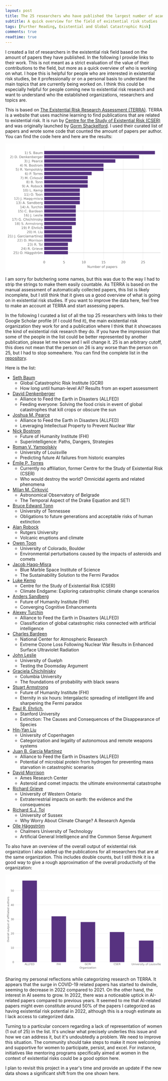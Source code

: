 ```yaml
---
layout: post
title: The 25 researchers who have published the largest number of academic articles on existential risk
subtitle: A quick overview for the field of existential risk studies
tags: [Further Reading, Existential and Global Catastrophic Risk]
comments: true
readtime: true
---
```


I created a list of researchers in the existential risk field based on the amount of papers they have published. In the following I provide links to their work. This is not meant as a strict evaluation of the value of their contributions to the field, but more as a quick overview of who is working on what. I hope this is helpful for people who are interested in existential risk studies, be it professionally or on a personal basis to understand the main topics that are currently being worked on. I think this could be especially helpful for people coming new to existential risk research and want to understand who the established organizations, researchers and topics are. 

This is based on [The Existential Risk Research Assessment (TERRA)](https://terra.cser.ac.uk/). TERRA is a website that uses machine learning to find publications that are related to existential risk. It is run by [Centre for the Study of Existential Risk (CSER)](https://www.cser.ac.uk/) and was originally launched by [Gorm Shackelford](https://scholar.google.co.za/citations?user=lLtc-n0AAAAJ&hl=en). I used their curated list of papers and wrote some code that counted the amount of papers per author. You can find the code here and here are the results:

![Main Researchers](https://raw.githubusercontent.com/florianjehn/Societal_Collapse/main/assets/img/main_reseachers.png)

I am sorry for butchering some names, but this was due to the way I had to strip the strings to make them easily countable. As TERRA is based on the manual assessment of automatically collected papers, this list is likely incomplete, but I still think that it gives us a good overview of what is going on in existential risk studies. If you want to improve the data here, feel free to make an account at TERRA and start assessing papers. 

In the following I curated a list of all the top 25 researchers with links to their Google Scholar profile (if I could find it), the main existential risk organization they work for and a publication where I think that it showcases the kind of existential risk research they do. If you have the impression that some of the people in the list could be better represented by another publication, please let me know and I will change it. 25 is an arbitrary cutoff, this does not mean that the person on 26 is any worse than the person on 25, but I had to stop somewhere. You can find the complete list in the [repository](https://github.com/florianjehn/X-Risk-Rank). 

Here is the list: 
* [Seth Baum](https://scholar.google.com/citations?user=lJxa2TEAAAAJ&hl=en)
    - Global Catastrophic Risk Institute (GCRI)
    - How long until human-level AI? Results from an expert assessment
* [David Denkenberger](https://scholar.google.com/citations?user=BGy0ZrMAAAAJ&hl=en)
    - Alliance to Feed the Earth in Disasters (ALLFED)
    - Feeding everyone: Solving the food crisis in event of global catastrophes that kill crops or obscure the sun
* [Joshua M. Pearce](https://scholar.google.com/citations?user=QZ8lPxwAAAAJ&hl=en)
    - Alliance to Feed the Earth in Disasters (ALLFED)
    - Leveraging Intellectual Property to Prevent Nuclear War
* [Nick Bostrom](https://scholar.google.com/citations?user=oQwpz3QAAAAJ&hl=de)
    - Future of Humanity Institute (FHI)
    - Superintelligence: Paths, Dangers, Strategies
* [Roman V. Yampolskiy](https://scholar.google.com/citations?user=0_Rq68cAAAAJ&hl=de)
    - University of Louisville
    - Predicting future AI failures from historic examples
* [Émile P. Torres](https://www.xriskology.com/)
    - Currently no affiliation, former Centre for the Study of Existential Risk (CSER)
    - Who would destroy the world? Omnicidal agents and related phenomena
* [Milan M. Ćirković](https://scholar.google.com/citations?user=BT4eHgkAAAAJ&hl=en)
    - Astronomical Observatory of Belgrade
    - The Temporal Aspect of the Drake Equation and SETI
* [Bruce Edward Tonn](https://www.researchgate.net/profile/Bruce-Tonn)
    - University of Tennessee
    - Obligations to future generations and acceptable risks of human extinction
* [Alan Robock](https://scholar.google.com/citations?user=PuKvZ4MAAAAJ&hl=de)
    - Rutgers University
    - Volcanic eruptions and climate
* [Owen Toon](https://scholar.google.com/citations?user=XVKz51YAAAAJ&hl=en)
    - University of Colorado, Boulder
    - Environmental perturbations caused by the impacts of asteroids and comets
* [Jacob Haqq-Misra](https://scholar.google.com/citations?user=kdKxcSYAAAAJ&hl=en)
    - Blue Marble Space Institute of Science
    - The Sustainability Solution to the Fermi Paradox
* [Luke Kemp](https://scholar.google.co.uk/citations?user=Kd-EpXgAAAAJ&hl=en)
    - Centre for the Study of Existential Risk (CSER)
    - Climate Endgame: Exploring catastrophic climate change scenarios
* [Anders Sandberg](https://scholar.google.com/citations?user=aefVOM4AAAAJ&hl=en)
    - Future of Humanity Institute (FHI)
    - Converging Cognitive Enhancements
* [Alexey Turchin](https://scholar.google.ru/citations?user=LyRLy0EAAAAJ&hl)
    - Alliance to Feed the Earth in Disasters (ALLFED)
    - Classification of global catastrophic risks connected with artificial intelligence
* [Charles Bardeen](https://thebulletin.org/biography/charles-g-bardeen/)
    - National Center for Atmospheric Research
    - Extreme Ozone Loss Following Nuclear War Results in Enhanced Surface Ultraviolet Radiation
* [John Leslie](https://en.wikipedia.org/wiki/John_A._Leslie)
    - University of Guelph
    - Testing the Doomsday Argument
* [Graciela Chichilnisky](https://scholar.google.com/citations?user=usqnvhIAAAAJ&hl=en)
    - Columbia University
    - The foundations of probability with black swans
* [Stuart Armstrong](https://scholar.google.com/citations?user=bSJaYzgAAAAJ&hl=en)
    - Future of Humanity Institute (FHI)
    - Eternity in six hours: Intergalactic spreading of intelligent life and sharpening the Fermi paradox
* [Paul R. Ehrlich](https://scholar.google.com/citations?user=SN2zDOEAAAAJ&hl=de),
    - Stanford University
    - Extinction: The Causes and Consequences of the Disappearance of Species
* [Hin-Yan Liu](https://scholar.google.it/citations?user=TO1tLV0AAAAJ&hl=en)
    - University of Copenhagen
    - Categorization and legality of autonomous and remote weapons systems
* [Juan B. García Martínez](https://scholar.google.com/citations?user=k-5JFToAAAAJ&hl)
    - Alliance to Feed the Earth in Disasters (ALLFED)
    - Potential of microbial protein from hydrogen for preventing mass starvation in catastrophic scenarios
* [David Morrison](https://en.wikipedia.org/wiki/David_Morrison_(astrophysicist))
    - Ames Research Center
    - Asteroid and comet impacts: the ultimate environmental catastrophe
* [Richard Grieve](https://www.researchgate.net/profile/Richard-Grieve)
    - University of Western Ontario
    - Extraterrestrial impacts on earth: the evidence and the consequences
* [Richard S.J. Tol](https://scholar.google.co.uk/citations?user=AjZwhtwAAAAJ&hl=en)
    - University of Sussex
    - Why Worry About Climate Change? A Research Agenda
* [Olle Häggström](https://scholar.google.com/citations?user=lCX1JVEAAAAJ&hl=de)
    - Chalmers University of Technology
    - Artificial General Intelligence and the Common Sense Argument

To also have an overview of the overall output of existential risk organization I also added up the publications for all researchers that are at the same organization. This includes double counts, but I still think it is a good way to give a rough approximation of the overall productivity of the organization: 

![Main Orgs](https://raw.githubusercontent.com/florianjehn/Societal_Collapse/main/assets/img/main_orgs.png)

Sharing my personal reflections while categorizing research on TERRA. It appears that the surge in COVID-19 related papers has started to dwindle, seeming to decrease in 2022 compared to 2021. On the other hand, the interest in AI seems to grow. In 2022, there was a noticeable uptick in AI-related papers compared to previous years. It seemed to me that AI-related papers might even constitute around 50% of the papers I categorized as having existential risk potential in 2022, although this is a rough estimate as I lack access to categorized data.

Turning to a particular concern regarding a lack of representation of women (1 out of 25) in the list. It's unclear what precisely underlies this issue and how we can address it, but it's undoubtedly a problem. We need to improve this situation. The community should take steps to make it more welcoming and supportive for women to participate, persist, and excel. For instance, initiatives like mentoring programs specifically aimed at women in the context of existential risks could be a good option here.

I plan to revisit this project in a year's time and provide an update if the new data shows a significant shift from the one shown here.
